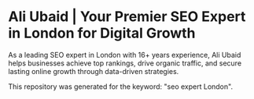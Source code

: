 # Ali Ubaid | Your Premier SEO Expert in London for Digital Growth

As a leading SEO expert in London with 16+ years experience, Ali Ubaid helps businesses achieve top rankings, drive organic traffic, and secure lasting online growth through data-driven strategies.

This repository was generated for the keyword: "seo expert London".